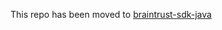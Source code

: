 This repo has been moved to [braintrust-sdk-java](https://github.com/braintrustdata/braintrust-sdk-java)
